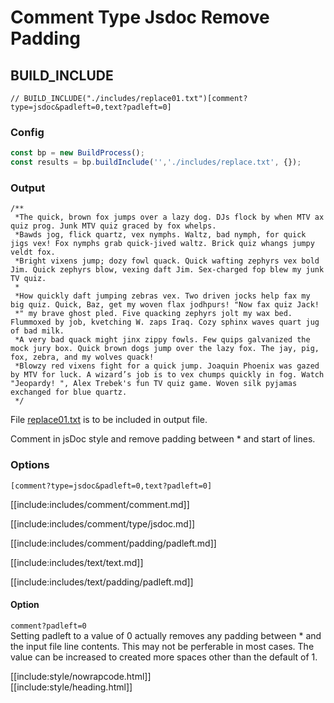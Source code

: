 # Comment Type Jsdoc Remove Padding

## BUILD_INCLUDE

<div class="nowrapcode">

```text
// BUILD_INCLUDE("./includes/replace01.txt")[comment?type=jsdoc&padleft=0,text?padleft=0]
```

</div>

### Config

````js
const bp = new BuildProcess();
const results = bp.buildInclude('','./includes/replace.txt', {});
````

### Output

<div class="nowrapcode">

```text
/**
 *The quick, brown fox jumps over a lazy dog. DJs flock by when MTV ax quiz prog. Junk MTV quiz graced by fox whelps.
 *Bawds jog, flick quartz, vex nymphs. Waltz, bad nymph, for quick jigs vex! Fox nymphs grab quick-jived waltz. Brick quiz whangs jumpy veldt fox.
 *Bright vixens jump; dozy fowl quack. Quick wafting zephyrs vex bold Jim. Quick zephyrs blow, vexing daft Jim. Sex-charged fop blew my junk TV quiz.
 *
 *How quickly daft jumping zebras vex. Two driven jocks help fax my big quiz. Quick, Baz, get my woven flax jodhpurs! "Now fax quiz Jack!
 *" my brave ghost pled. Five quacking zephyrs jolt my wax bed. Flummoxed by job, kvetching W. zaps Iraq. Cozy sphinx waves quart jug of bad milk.
 *A very bad quack might jinx zippy fowls. Few quips galvanized the mock jury box. Quick brown dogs jump over the lazy fox. The jay, pig, fox, zebra, and my wolves quack!
 *Blowzy red vixens fight for a quick jump. Joaquin Phoenix was gazed by MTV for luck. A wizard’s job is to vex chumps quickly in fog. Watch "Jeopardy! ", Alex Trebek's fun TV quiz game. Woven silk pyjamas exchanged for blue quartz.
 */
```

</div>

File [replace01.txt](replacements/replace01.txt.html) is to be included in output file.

Comment in jsDoc style and remove padding between * and start of lines.

### Options

`[comment?type=jsdoc&padleft=0,text?padleft=0]`

[[include:includes/comment/comment.md]]

[[include:includes/comment/type/jsdoc.md]]

[[include:includes/comment/padding/padleft.md]]

[[include:includes/text/text.md]]

[[include:includes/text/padding/padleft.md]]

#### Option

`comment?padleft=0`  
Setting padleft to a value of 0 actually removes any padding between * and the input file line contents. This may not be perferable in most cases. The value can be increased to created more spaces other than the default of 1.

[[include:style/nowrapcode.html]]  
[[include:style/heading.html]]